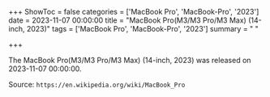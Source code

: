 +++
ShowToc = false
categories = ['MacBook Pro', 'MacBook-Pro', '2023']
date = 2023-11-07 00:00:00
title = "MacBook Pro(M3/M3 Pro/M3 Max) (14-inch, 2023)"
tags = ['MacBook Pro', 'MacBook-Pro', '2023']
summary = " "

+++

The MacBook Pro(M3/M3 Pro/M3 Max) (14-inch, 2023) was released on 2023-11-07 00:00:00.

Source: `https://en.wikipedia.org/wiki/MacBook_Pro`


